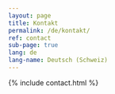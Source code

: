 ```yaml
---
layout: page
title: Kontakt
permalink: /de/kontakt/
ref: contact
sub-page: true
lang: de
lang-name: Deutsch (Schweiz)
---
```


{%  include contact.html %}
